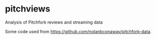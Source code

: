 # pitchviews
Analysis of Pitchfork reviews and streaming data

Some code used from https://github.com/nolanbconaway/pitchfork-data.
